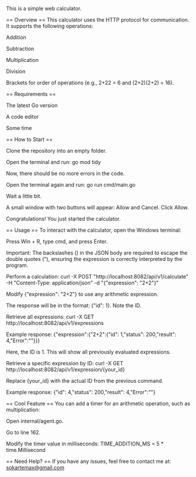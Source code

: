 This is a simple web calculator.

== Overview ==
This calculator uses the HTTP protocol for communication.
It supports the following operations:

  Addition

  Subtraction

  Multiplication

  Division

  Brackets for order of operations (e.g., 2+22 = 6 and (2+2)(2+2) = 16).

== Requirements ==

  The latest Go version

  A code editor

  Some time

== How to Start ==

  Clone the repository into an empty folder.

  Open the terminal and run:
  go mod tidy

  Now, there should be no more errors in the code.

  Open the terminal again and run:
  go run cmd/main.go

  Wait a little bit.

  A small window with two buttons will appear: Allow and Cancel. Click Allow.

  Congratulations! You just started the calculator.

== Usage ==
  To interact with the calculator, open the Windows terminal:

  Press Win + R, type cmd, and press Enter.

  Important: The backslashes () in the JSON body are required to escape the double quotes ("), ensuring the expression is correctly interpreted by the program.

  Perform a calculation:
  curl -X POST "http://localhost:8082/api/v1/calculate" -H "Content-Type: application/json" -d "{\"expression\": \"2+2\"}"

  Modify {\"expression\": \"2+2\"} to use any arithmetic expression.

  The response will be in the format: {"id": 1}. Note the ID.

  Retrieve all expressions:
  curl -X GET http://localhost:8082/api/v1/expressions

  Example response: {"expression":{"2+2":{"id": 1,"status": 200,"result": 4,"Error":""}}}

  Here, the ID is 1. This will show all previously evaluated expressions.

  Retrieve a specific expression by ID:
  curl -X GET http://localhost:8082/api/v1/expression/{your_id}

  Replace {your_id} with the actual ID from the previous command.

  Example response: {"id": 4,"status": 200,"result": 4,"Error":""}

== Cool Feature ==
  You can add a timer for an arithmetic operation, such as multiplication:

  Open internal/agent.go.

  Go to line 162.

  Modify the timer value in milliseconds:
  TIME_ADDITION_MS = 5 * time.Millisecond

== Need Help? ==
  If you have any issues, feel free to contact me at: sokartemax@gmail.com

